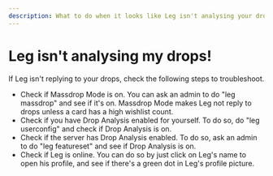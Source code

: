 ```yaml
---
description: What to do when it looks like Leg isn't analysing your drops.
---
```


# Leg isn't analysing my drops!

If Leg isn't replying to your drops, check the following steps to troubleshoot.

* Check if Massdrop Mode is on. You can ask an admin to do "leg massdrop" and see if it's on. Massdrop Mode makes Leg not reply to drops unless a card has a high wishlist count.
* Check if you have Drop Analysis enabled for yourself. To do so, do "leg userconfig" and check if Drop Analysis is on.
* Check if the server has Drop Analysis enabled. To do so, ask an admin to do "leg featureset" and see if Drop Analysis is on.
* Check if Leg is online. You can do so by just click on Leg's name to open his profile, and see if there's a green dot in Leg's profile picture.&#x20;
